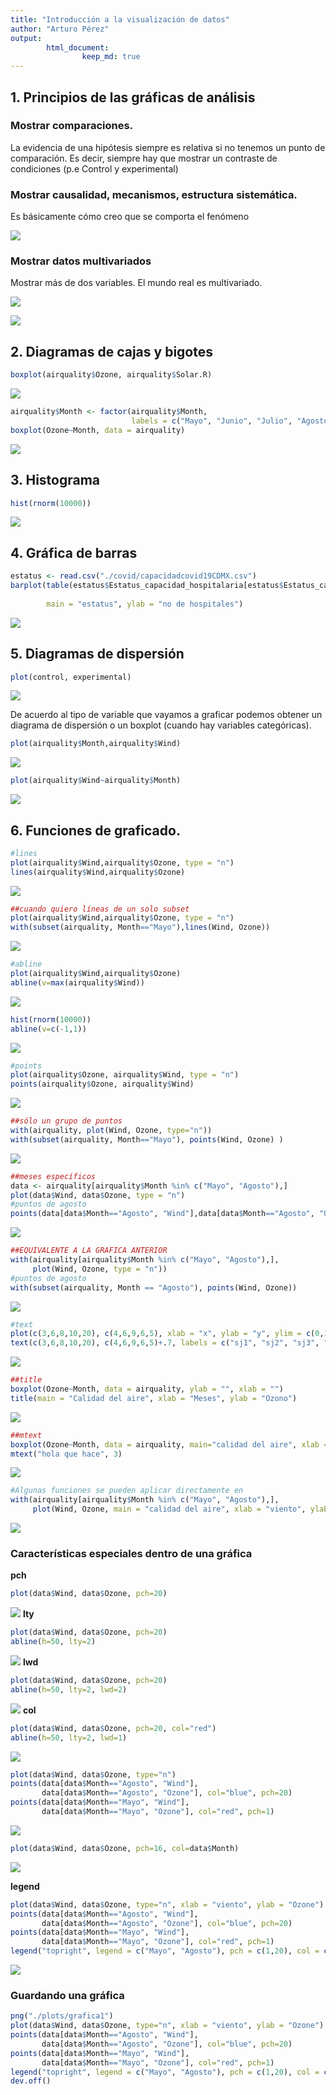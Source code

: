 ```yaml
---
title: "Introducción a la visualización de datos"
author: "Arturo Pérez"
output:
        html_document:
                keep_md: true
---
```

## 1. Principios de las gráficas de análisis
### Mostrar comparaciones.
La evidencia de una hipótesis siempre es relativa si no tenemos un punto de comparación. Es decir, siempre hay que mostrar un contraste de condiciones (p.e Control y experimental)

### Mostrar causalidad, mecanismos, estructura sistemática.
Es básicamente cómo creo que se comporta el fenómeno

![](3.-Introducción-a-la-visualización-de-datos_files/figure-html/unnamed-chunk-1-1.png)<!-- -->

### Mostrar datos multivariados
Mostrar más de dos variables. El mundo real es multivariado.

![](3.-Introducción-a-la-visualización-de-datos_files/figure-html/unnamed-chunk-2-1.png)<!-- -->

![](3.-Introducción-a-la-visualización-de-datos_files/figure-html/unnamed-chunk-3-1.png)<!-- -->

## 2. Diagramas de cajas y bigotes


```r
boxplot(airquality$Ozone, airquality$Solar.R)
```

![](3.-Introducción-a-la-visualización-de-datos_files/figure-html/unnamed-chunk-4-1.png)<!-- -->

```r
airquality$Month <- factor(airquality$Month,
                           labels = c("Mayo", "Junio", "Julio", "Agosto", "Septiembre"))
boxplot(Ozone~Month, data = airquality)
```

![](3.-Introducción-a-la-visualización-de-datos_files/figure-html/unnamed-chunk-4-2.png)<!-- -->

## 3. Histograma

```r
hist(rnorm(10000))
```

![](3.-Introducción-a-la-visualización-de-datos_files/figure-html/unnamed-chunk-5-1.png)<!-- -->

## 4. Gráfica de barras

```r
estatus <- read.csv("./covid/capacidadcovid19CDMX.csv")
barplot(table(estatus$Estatus_capacidad_hospitalaria[estatus$Estatus_capacidad_hospitalaria==c("BUENA", 
                                                                                               "MEDIA")]),
        main = "estatus", ylab = "no de hospitales")
```

![](3.-Introducción-a-la-visualización-de-datos_files/figure-html/unnamed-chunk-6-1.png)<!-- -->

## 5. Diagramas de dispersión

```r
plot(control, experimental)
```

![](3.-Introducción-a-la-visualización-de-datos_files/figure-html/unnamed-chunk-7-1.png)<!-- -->

De acuerdo al tipo de variable que vayamos a graficar podemos obtener un diagrama de dispersión o un boxplot (cuando hay variables categóricas).

```r
plot(airquality$Month,airquality$Wind)
```

![](3.-Introducción-a-la-visualización-de-datos_files/figure-html/unnamed-chunk-8-1.png)<!-- -->

```r
plot(airquality$Wind~airquality$Month)
```

![](3.-Introducción-a-la-visualización-de-datos_files/figure-html/unnamed-chunk-8-2.png)<!-- -->

## 6. Funciones de graficado.

```r
#lines
plot(airquality$Wind,airquality$Ozone, type = "n")
lines(airquality$Wind,airquality$Ozone)
```

![](3.-Introducción-a-la-visualización-de-datos_files/figure-html/unnamed-chunk-9-1.png)<!-- -->

```r
##cuando quiero líneas de un solo subset
plot(airquality$Wind,airquality$Ozone, type = "n")
with(subset(airquality, Month=="Mayo"),lines(Wind, Ozone)) 
```

![](3.-Introducción-a-la-visualización-de-datos_files/figure-html/unnamed-chunk-9-2.png)<!-- -->

```r
#abline
plot(airquality$Wind,airquality$Ozone)
abline(v=max(airquality$Wind))
```

![](3.-Introducción-a-la-visualización-de-datos_files/figure-html/unnamed-chunk-9-3.png)<!-- -->

```r
hist(rnorm(10000))
abline(v=c(-1,1))
```

![](3.-Introducción-a-la-visualización-de-datos_files/figure-html/unnamed-chunk-9-4.png)<!-- -->

```r
#points
plot(airquality$Ozone, airquality$Wind, type = "n")
points(airquality$Ozone, airquality$Wind)
```

![](3.-Introducción-a-la-visualización-de-datos_files/figure-html/unnamed-chunk-9-5.png)<!-- -->

```r
##sólo un grupo de puntos
with(airquality, plot(Wind, Ozone, type="n"))
with(subset(airquality, Month=="Mayo"), points(Wind, Ozone) )
```

![](3.-Introducción-a-la-visualización-de-datos_files/figure-html/unnamed-chunk-9-6.png)<!-- -->

```r
##meses específicos
data <- airquality[airquality$Month %in% c("Mayo", "Agosto"),]
plot(data$Wind, data$Ozone, type = "n")
#puntos de agosto
points(data[data$Month=="Agosto", "Wind"],data[data$Month=="Agosto", "Ozone"] )
```

![](3.-Introducción-a-la-visualización-de-datos_files/figure-html/unnamed-chunk-9-7.png)<!-- -->

```r
##EQUIVALENTE A LA GRAFICA ANTERIOR
with(airquality[airquality$Month %in% c("Mayo", "Agosto"),], 
     plot(Wind, Ozone, type = "n"))
#puntos de agosto
with(subset(airquality, Month == "Agosto"), points(Wind, Ozone))     
```

![](3.-Introducción-a-la-visualización-de-datos_files/figure-html/unnamed-chunk-9-8.png)<!-- -->

```r
#text
plot(c(3,6,8,10,20), c(4,6,9,6,5), xlab = "x", ylab = "y", ylim = c(0,10))
text(c(3,6,8,10,20), c(4,6,9,6,5)+.7, labels = c("sj1", "sj2", "sj3", "sj4", "sj5"))
```

![](3.-Introducción-a-la-visualización-de-datos_files/figure-html/unnamed-chunk-9-9.png)<!-- -->

```r
##title
boxplot(Ozone~Month, data = airquality, ylab = "", xlab = "")
title(main = "Calidad del aire", xlab = "Meses", ylab = "Ozono")
```

![](3.-Introducción-a-la-visualización-de-datos_files/figure-html/unnamed-chunk-9-10.png)<!-- -->

```r
##mtext
boxplot(Ozone~Month, data = airquality, main="calidad del aire", xlab = "Meses", ylab = "Ozono")
mtext("hola que hace", 3)
```

![](3.-Introducción-a-la-visualización-de-datos_files/figure-html/unnamed-chunk-9-11.png)<!-- -->

```r
#Algunas funciones se pueden aplicar directamente en 
with(airquality[airquality$Month %in% c("Mayo", "Agosto"),], 
     plot(Wind, Ozone, main = "calidad del aire", xlab = "viento", ylab = "Ozono", type = "o" ))
```

![](3.-Introducción-a-la-visualización-de-datos_files/figure-html/unnamed-chunk-9-12.png)<!-- -->
### Características especiales dentro de una gráfica
**pch**

```r
plot(data$Wind, data$Ozone, pch=20)
```

![](3.-Introducción-a-la-visualización-de-datos_files/figure-html/unnamed-chunk-10-1.png)<!-- -->
**lty**

```r
plot(data$Wind, data$Ozone, pch=20)
abline(h=50, lty=2)
```

![](3.-Introducción-a-la-visualización-de-datos_files/figure-html/unnamed-chunk-11-1.png)<!-- -->
**lwd**

```r
plot(data$Wind, data$Ozone, pch=20)
abline(h=50, lty=2, lwd=2)
```

![](3.-Introducción-a-la-visualización-de-datos_files/figure-html/unnamed-chunk-12-1.png)<!-- -->
**col**

```r
plot(data$Wind, data$Ozone, pch=20, col="red")
abline(h=50, lty=2, lwd=1)
```

![](3.-Introducción-a-la-visualización-de-datos_files/figure-html/unnamed-chunk-13-1.png)<!-- -->

```r
plot(data$Wind, data$Ozone, type="n")
points(data[data$Month=="Agosto", "Wind"],
       data[data$Month=="Agosto", "Ozone"], col="blue", pch=20)
points(data[data$Month=="Mayo", "Wind"],
       data[data$Month=="Mayo", "Ozone"], col="red", pch=1)
```

![](3.-Introducción-a-la-visualización-de-datos_files/figure-html/unnamed-chunk-13-2.png)<!-- -->

```r
plot(data$Wind, data$Ozone, pch=16, col=data$Month)
```

![](3.-Introducción-a-la-visualización-de-datos_files/figure-html/unnamed-chunk-13-3.png)<!-- -->

**legend**

```r
plot(data$Wind, data$Ozone, type="n", xlab = "viento", ylab = "Ozone")
points(data[data$Month=="Agosto", "Wind"],
       data[data$Month=="Agosto", "Ozone"], col="blue", pch=20)
points(data[data$Month=="Mayo", "Wind"],
       data[data$Month=="Mayo", "Ozone"], col="red", pch=1)
legend("topright", legend = c("Mayo", "Agosto"), pch = c(1,20), col = c("red", "blue"))
```

![](3.-Introducción-a-la-visualización-de-datos_files/figure-html/unnamed-chunk-14-1.png)<!-- -->

### Guardando una gráfica

```r
png("./plots/grafica1")
plot(data$Wind, data$Ozone, type="n", xlab = "viento", ylab = "Ozone")
points(data[data$Month=="Agosto", "Wind"],
       data[data$Month=="Agosto", "Ozone"], col="blue", pch=20)
points(data[data$Month=="Mayo", "Wind"],
       data[data$Month=="Mayo", "Ozone"], col="red", pch=1)
legend("topright", legend = c("Mayo", "Agosto"), pch = c(1,20), col = c("red", "blue"))
dev.off()
```

